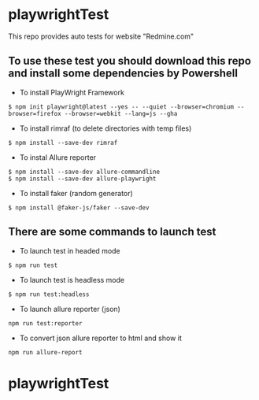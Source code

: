 # playwrightTest

This repo provides auto tests for website "Redmine.com"

## To use these test you should download this repo and install some dependencies by Powershell

* To install PlayWright Framework
```
$ npm init playwright@latest --yes -- --quiet --browser=chromium --browser=firefox --browser=webkit --lang=js --gha
```
* To install rimraf (to delete directories with temp files)
```
$ npm install --save-dev rimraf
```
* To instal Allure reporter
```
$ npm install --save-dev allure-commandline
$ npm install --save-dev allure-playwright
```
* To install faker (random generator)
```
$ npm install @faker-js/faker --save-dev
```
## There are some commands to launch test

* To launch test in headed mode
```
$ npm run test
```
* To launch test is headless mode
```
$ npm run test:headless
```
* To launch allure reporter (json)
```
npm run test:reporter
```
* To convert json allure reporter to html and show it
```
npm run allure-report
```
# playwrightTest
